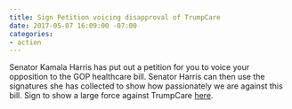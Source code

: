 ```yaml
---
title: Sign Petition voicing disapproval of TrumpCare
date: 2017-05-07 16:09:00 -07:00
categories:
- action
---
```


Senator Kamala Harris has put out a petition for you to voice your opposition to the GOP healthcare bill. Senator Harris can then use the signatures she has collected to show how passionately we are against this bill. Sign to show a large force against TrumpCare [here](http://go.kamalaharris.org/page/s/kh-ahca-petition?source=em170504-aca-full). 